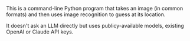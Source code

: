 This is a command-line Python program that takes an image (in common formats) and then uses image recognition to guess at its location.

It doesn't ask an LLM directly but uses publicy-available models, existing OpenAI or Claude API keys.